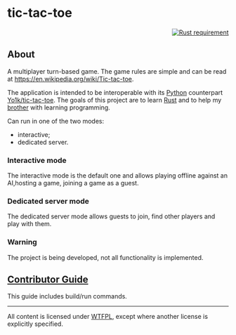 # tic-tac-toe

<p align="right">
  <a href="https://doc.rust-lang.org/1.63.0/">
    <img src="https://img.shields.io/badge/Rust-1.63.0, edition 2021-f74c00.svg?labelColor=black"
        alt="Rust requirement">
  </a>
</p>

## About

A multiplayer turn-based game.
The game rules are simple and can be read at <https://en.wikipedia.org/wiki/Tic-tac-toe>.

The application is intended to be interoperable with its
[Python](https://www.python.org/) counterpart
[Yo1k/tic-tac-toe](https://github.com/Yo1k/tic-tac-toe).
The goals of this project are to learn [Rust](https://www.rust-lang.org/)
and to help my [brother](https://github.com/Yo1k) with learning programming.

Can run in one of the two modes:

* interactive;
* dedicated server.

### Interactive mode
The interactive mode is the default one and allows playing offline against an AI,hosting a game,
joining a game as a guest.

### Dedicated server mode
The dedicated server mode allows guests to join, find other players and play with them.

### Warning
The project is being developed, not all functionality is implemented.

## [Contributor Guide](https://github.com/stIncMale/tic-tac-toe/blob/master/contributing.md)

This guide includes build/run commands.

---

All content is licensed under [WTFPL](http://www.wtfpl.net/),
except where another license is explicitly specified.
